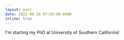 ```yaml
---
layout: post
date: 2022-08-28 07:59:00-0400
inline: true
---
```


I'm starting my PhD at University of Southern California!